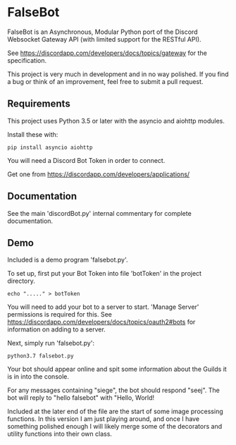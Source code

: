 # FalseBot

FalseBot is an Asynchronous, Modular Python port of the Discord Websocket Gateway API (with limited support for the RESTful API).

See https://discordapp.com/developers/docs/topics/gateway for the specification.


This project is very much in development and in no way polished. If you find a bug or think of an improvement, feel free to submit a pull request.

## Requirements

This project uses Python 3.5 or later with the asyncio and aiohttp modules.

Install these with:
```
pip install asyncio aiohttp
```

You will need a Discord Bot Token in order to connect.

Get one from https://discordapp.com/developers/applications/

## Documentation

See the main 'discordBot.py' internal commentary for complete documentation.

## Demo

Included is a demo program 'falsebot.py'.

To set up, first put your Bot Token into file 'botToken' in the project directory.
```
echo "....." > botToken
```

You will need to add your bot to a server to start. 'Manage Server' permissions is required for this. See https://discordapp.com/developers/docs/topics/oauth2#bots for information on adding to a server.

Next, simply run 'falsebot.py':
```
python3.7 falsebot.py
```

Your bot should appear online and spit some information about the Guilds it is in into the console.

For any messages containing "siege", the bot should respond "seej".
The bot will reply to "hello falsebot" with "Hello, World!

Included at the later end of the file are the start of some image processing functions. 
In this version I am just playing around, and once I have something polished enough I will likely merge some of the decorators and utility functions into their own class.
